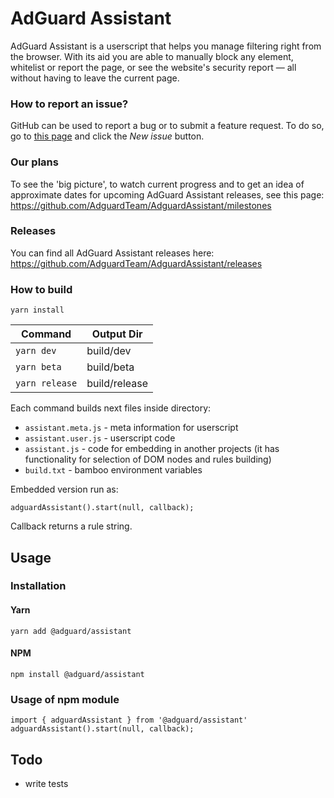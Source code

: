 # AdGuard Assistant

AdGuard Assistant is a userscript that helps you manage filtering right from the browser. With its aid you are able to manually block any element, whitelist or report the page, or see the website's security report — all without having to leave the current page.

### How to report an issue?

GitHub can be used to report a bug or to submit a feature request. To do so, go to [this page](https://github.com/AdguardTeam/AdguardAssistant/issues) and click the *New issue* button.

### Our plans

To see the 'big picture', to watch current progress and to get an idea of approximate dates for upcoming AdGuard Assistant releases, see this page: https://github.com/AdguardTeam/AdguardAssistant/milestones

### Releases

You can find all AdGuard Assistant releases here: https://github.com/AdguardTeam/AdguardAssistant/releases

### How to build

`yarn install`

| Command           | Output Dir    |
|-------------------|---------------|
| `yarn dev`        | build/dev     |
| `yarn beta`       | build/beta    |
| `yarn release`    | build/release |

Each command builds next files inside directory:
- `assistant.meta.js` - meta information for userscript
- `assistant.user.js` - userscript code
- `assistant.js` - code for embedding in another projects (it has functionality for selection of DOM nodes and rules building)
- `build.txt` - bamboo environment variables


Embedded version run as:

```
adguardAssistant().start(null, callback);
```

Callback returns a rule string.

## Usage
### Installation
#### Yarn
```
yarn add @adguard/assistant
```

#### NPM
```
npm install @adguard/assistant
```

### Usage of npm module
```
import { adguardAssistant } from '@adguard/assistant'
adguardAssistant().start(null, callback);
```

## Todo

- write tests
